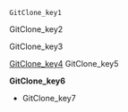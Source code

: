 ```ngMeta
GitClone_key1
```
GitClone_key2

GitClone_key3

[GitClone_key4](https://git-scm.com/book/en/v2/Git-Basics-Getting-a-Git-Repository)
GitClone_key5

**GitClone_key6**

- GitClone_key7

